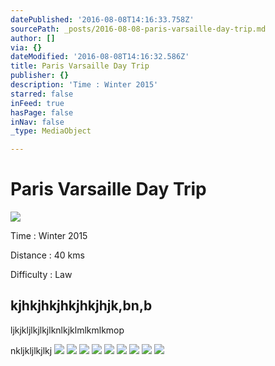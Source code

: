 ```yaml
---
datePublished: '2016-08-08T14:16:33.758Z'
sourcePath: _posts/2016-08-08-paris-varsaille-day-trip.md
author: []
via: {}
dateModified: '2016-08-08T14:16:32.586Z'
title: Paris Varsaille Day Trip
publisher: {}
description: 'Time : Winter 2015'
starred: false
inFeed: true
hasPage: false
inNav: false
_type: MediaObject

---
```

# Paris Varsaille Day Trip
![](https://the-grid-user-content.s3-us-west-2.amazonaws.com/b658af81-20bb-474c-ac22-b3731d78f91f.jpg)

Time : Winter 2015

Distance : 40 kms

Difficulty : Law

## kjhkjhkjhkjhkjhjk,bn,b

ljkjkljlkjlkjlknlkjklmlkmlkmop

nkljkljlkjlkj
![](https://the-grid-user-content.s3-us-west-2.amazonaws.com/5e92608d-ed74-49d6-b511-591f358b9492.jpg)
![](https://the-grid-user-content.s3-us-west-2.amazonaws.com/a2e09f69-9c02-4ec5-943b-b15c721617d0.jpg)
![](https://the-grid-user-content.s3-us-west-2.amazonaws.com/c86bbcbc-5793-48b5-99ee-3b286c995ecf.jpg)
![](https://the-grid-user-content.s3-us-west-2.amazonaws.com/0c2efd3c-f283-4b75-bd5b-df81fb57dac4.jpg)
![](https://the-grid-user-content.s3-us-west-2.amazonaws.com/0808777f-acbb-47d4-98ea-e9ec6cfd9afa.jpg)
![](https://the-grid-user-content.s3-us-west-2.amazonaws.com/0e7991ef-09be-4331-88d6-ef4e2401999a.jpg)
![](https://the-grid-user-content.s3-us-west-2.amazonaws.com/92af609f-064e-4232-9a6e-8c3f720667a5.jpg)
![](https://the-grid-user-content.s3-us-west-2.amazonaws.com/61a20342-2caf-4d5b-8c1a-fb99e935623d.jpg)
![](https://the-grid-user-content.s3-us-west-2.amazonaws.com/fc6c9886-b980-4dbf-ad91-3a13966377c5.jpg)